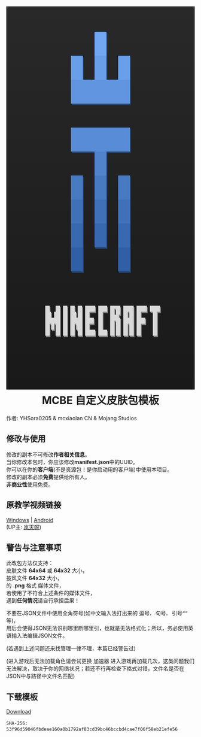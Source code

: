 <h1 align="center">
  <img src="/assets/img/resource_logo.png" width="1024" height="1024" />
  MCBE 自定义皮肤包模板
</h1>
作者: YHSora0205 & mcxiaolan CN & Mojang Studios

修改与使用
--

修改的副本不可修改**作者相关信息**。  
当你修改本包时，你应该修改**manifest.json**中的UUID。  
你可以在你的**客户端**(不是资源包！是你启动用的客户端)中使用本项目。  
修改的副本必须**免费**提供给所有人。  
**非商业性**使用免费。

原教学视频链接
--

[Windows](https://www.bilibili.com/video/BV1PtwTeREZb/?from=search) | [Android](https://www.bilibili.com/video/BV1vY4y1R7iD/?from=search)  
(UP主: [岚天呀](https://space.bilibili.com/355877984))

警告与注意事项
--

此改包方法仅支持：  
皮肤文件 **64x64** 或 **64x32** 大小，  
披风文件 **64x32** 大小，  
的 **.png** 格式 媒体文件，  
若使用了不符合上述条件的媒体文件，  
遇到**任何情况**请自行承担后果！  

不要在JSON文件中使用全角符号(如中文输入法打出来的   逗号`，`   句号`。`   引号`“”`   等)，  
用后会使得JSON无法识别哪里断哪里引，也就是无法格式化；所以，务必使用英语输入法编辑JSON文件。  

(若遇到上述问题还来找管理一律不理，本篇已经警告过)  

(进入游戏后无法加载角色请尝试更换 加速器 进入游戏再加载几次，这类问题我们无法解决，取决于你的网络状况；若还不行再检查下格式对错，文件名是否在JSON中与路径中文件名匹配)

下载模板
--

[Download](./assets/files/Custom%20Skin%20Pack%20Template%20-%20Normal.zip)
```
SHA-256: 53f96d59046fbdeae160a0b1792af83cd39bc46bccbd4cae7f06f58eb21efe56
```